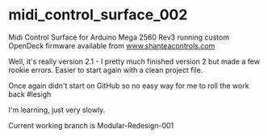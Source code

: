 # midi_control_surface_002
Midi Control Surface for Arduino Mega 2560 Rev3 running custom OpenDeck firmware available from www.shanteacontrols.com

Well, it's really version 2.1 - I pretty much finished version 2 but made a few rookie errors. Easier to start again with a clean project file.

Once again didn't start on GitHub so no easy way for me to roll the work back #lesigh

I'm learning, just very slowly.

Current working branch is Modular-Redesign-001
